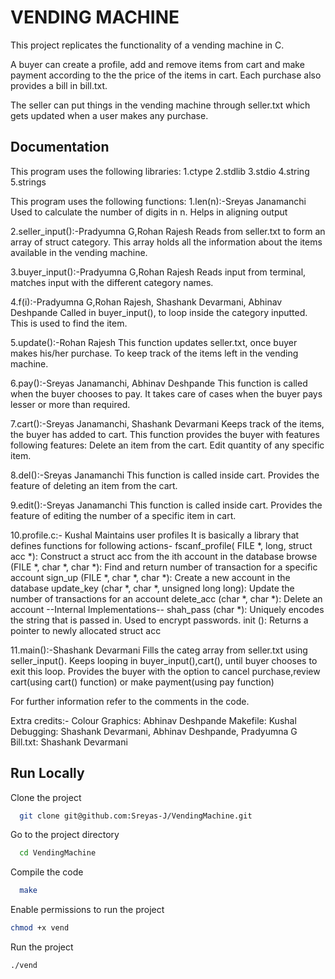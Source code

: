 
# VENDING MACHINE

This project replicates the functionality of a vending machine in C.

A buyer can create a profile, add and remove items from cart and make payment according to the the price of the items in cart. Each purchase also provides a bill in bill.txt.

The seller can put things in the vending machine through seller.txt which gets updated when a user makes any purchase.
## Documentation



This program uses the following libraries:
1.ctype
2.stdlib
3.stdio
4.string
5.strings

This program uses the following functions:
1.len(n):-Sreyas Janamanchi
	Used to calculate the number of digits in n.
	Helps in aligning output

2.seller_input():-Pradyumna G,Rohan Rajesh
	Reads from seller.txt to form an array of struct category. This array holds all the information
	about the items available in the vending machine.

3.buyer_input():-Pradyumna G,Rohan Rajesh
	Reads input from terminal, matches input with the different category names.
	
4.f(i):-Pradyumna G,Rohan Rajesh, Shashank Devarmani, Abhinav Deshpande
	Called in buyer_input(), to loop inside the category inputted. This is used to find the item.
	
5.update():-Rohan Rajesh
	This function updates seller.txt, once buyer makes his/her purchase. To keep track of the items
	left in the vending machine.
	
6.pay():-Sreyas Janamanchi, Abhinav Deshpande
	This function is called when the buyer chooses to pay. It takes care of cases when the buyer 
	pays lesser or more than required.
	
7.cart():-Sreyas Janamanchi, Shashank Devarmani
	Keeps track of the items, the buyer has added to cart.
	This function provides the buyer with features following features:
		Delete an item from the cart.
		Edit quantity of any specific item.
		
8.del():-Sreyas Janamanchi
	This function is called inside cart.
	Provides the feature of deleting an item from the cart.

9.edit():-Sreyas Janamanchi
	This function is called inside cart.
	Provides the feature of editing the number of a specific item in cart.

10.profile.c:- Kushal
	Maintains user profiles
	It is basically a library that defines functions for following actions-
	fscanf_profile( FILE *, long, struct acc *): Construct a struct acc from the ith account in the database
	browse (FILE *, char *, char *): Find and return number of transaction for a specific account
	sign_up (FILE *, char *, char *): Create a new account in the database
	update_key (char *, char *, unsigned long long): Update the number of transactions for an account
	delete_acc (char *, char *): Delete an account
	--Internal Implementations-- 
	shah_pass (char *): Uniquely encodes the string that is passed in. Used to encrypt passwords.
	init (): Returns a pointer to newly allocated struct acc
	
	
11.main():-Shashank Devarmani
	Fills the categ array from seller.txt using seller_input().
	Keeps looping in buyer_input(),cart(), until buyer chooses to exit this loop.
	Provides the buyer with the option to cancel purchase,review cart(using cart() function) or make
	payment(using pay function)
	
For further information refer to the comments in the code.

Extra credits:-
Colour Graphics: Abhinav Deshpande
Makefile: Kushal 
Debugging: Shashank Devarmani, Abhinav Deshpande, Pradyumna G
Bill.txt: Shashank Devarmani
## Run Locally

Clone the project

```bash
  git clone git@github.com:Sreyas-J/VendingMachine.git
```

Go to the project directory

```bash
  cd VendingMachine
```

Compile the code

```bash
  make
```

Enable permissions to run the project

```bash
chmod +x vend
```

Run the project

```bash
./vend
```

